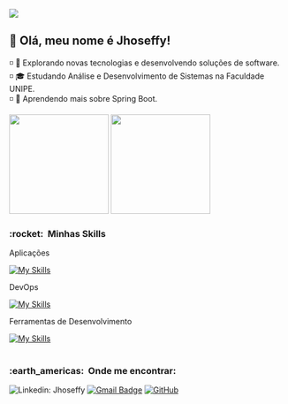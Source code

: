 ![](https://komarev.com/ghpvc/?username=jhosks&color=006bed)
<h2>
  👋 Olá, meu nome é <strong>Jhoseffy!</strong>
</h2>


◽ 🔭 Explorando novas tecnologias e desenvolvendo soluções de software.                                                                                                                                      
◽ 🎓 Estudando Análise e Desenvolvimento de Sistemas na <a ref ="https://www.unipe.edu.br">Faculdade UNIPE<a>.                                                                                               
◽ 🌱 Aprendendo mais sobre Spring Boot.


<div>
  <a href> </a>
  <img height="180em" src="https://github-readme-stats.vercel.app/api?username=jhosks&show_icons=true&theme=dark"/>
  <img height="180em" src="https://github-readme-stats.vercel.app/api/top-langs/?username=jhosks&layout=compact&langs_count=16&theme=dark"/>
</div>

<h3> :rocket: &nbsp;Minhas Skills </h3>

Aplicações

   [![My Skills](https://skillicons.dev/icons?i=java,c,php,python,mysql,js,html,css)](https://skillicons.dev)
<br>

DevOps

[![My Skills](https://skillicons.dev/icons?i=git,github)](https://skillicons.dev)

Ferramentas de Desenvolvimento

[![My Skills](https://skillicons.dev/icons?i=visualstudio,eclipse)](https://skillicons.dev)
 <br/>
<br/>
<h3> :earth_americas: &nbsp;Onde me encontrar: </h3> 

![Linkedin: Jhoseffy](https://img.shields.io/badge/-jhoseffyvictor-blue?style=flat-square&logo=Linkedin&logoColor=white&link=[https://www.linkedin.com/in/jhoseffy-victor-b4256b250/](https://www.linkedin.com/in/jhoseffy-victor-a3a3a223a/))
[![Gmail Badge](https://img.shields.io/badge/-jhoseffyvictor6@gmail.com-006bed?style=flat-square&logo=Gmail&logoColor=white&link=mailto:SEU-EMAIL)](mailto:jhoseffyvictor6@gmail.com)
[![GitHub]( https://img.shields.io/github/followers/jhosks?label=follow&style=social)](https://github.com/jhosks/)
